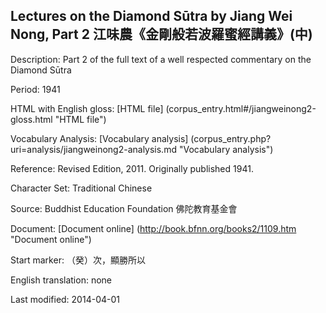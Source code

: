 ## Lectures on the Diamond Sūtra by Jiang Wei Nong, Part 2 江味農《金剛般若波羅蜜經講義》(中)

Description: Part 2 of the full text of a well respected commentary on the Diamond Sūtra

Period: 1941

HTML with English gloss: [HTML file] (corpus_entry.html#/jiangweinong2-gloss.html "HTML file")

Vocabulary Analysis: [Vocabulary analysis] (corpus_entry.php?uri=analysis/jiangweinong2-analysis.md "Vocabulary analysis")

Reference: Revised Edition, 2011. Originally published 1941.

Character Set: Traditional Chinese

Source: Buddhist Education Foundation 佛陀教育基金會

Document: [Document online] (http://book.bfnn.org/books2/1109.htm "Document online")

Start marker: （癸）次，顯勝所以

English translation: none

Last modified: 2014-04-01

